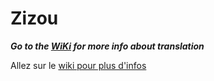 # Zizou

_**Go to the [WiKi](
https://github.com/sivelswhy/Zizou/wiki#but-how-can-i-help-for-translation-) for more info about translation**_

Allez sur le [wiki pour plus d'infos](https://github.com/sivelswhy/zizou/wiki)

